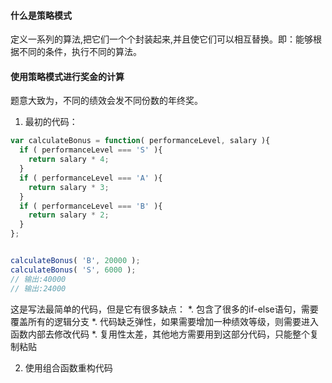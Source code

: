 #### 什么是策略模式
定义一系列的算法,把它们一个个封装起来,并且使它们可以相互替换。即：能够根据不同的条件，执行不同的算法。

#### 使用策略模式进行奖金的计算
题意大致为，不同的绩效会发不同份数的年终奖。
1. 最初的代码：
```JavaScript
var calculateBonus = function( performanceLevel, salary ){
  if ( performanceLevel === 'S' ){
    return salary * 4;
  }
  if ( performanceLevel === 'A' ){
    return salary * 3;
  }
  if ( performanceLevel === 'B' ){
    return salary * 2;
  }
};


calculateBonus( 'B', 20000 );
calculateBonus( 'S', 6000 );
// 输出:40000
// 输出:24000
```
这是写法最简单的代码，但是它有很多缺点：
  *. 包含了很多的if-else语句，需要覆盖所有的逻辑分支 
  *. 代码缺乏弹性，如果需要增加一种绩效等级，则需要进入函数内部去修改代码
  *. 复用性太差，其他地方需要用到这部分代码，只能整个复制粘贴


2. 使用组合函数重构代码

